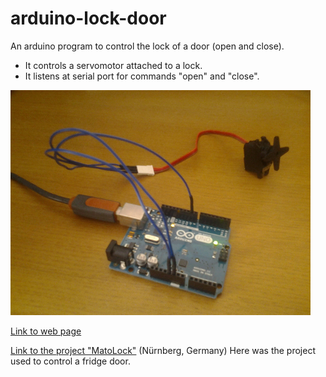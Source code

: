 arduino-lock-door
=================

An arduino program to control the lock of a door (open and close).
- It controls a servomotor attached to a lock.
- It listens at serial port for commands "open" and "close".

![example photo](img/2014-07-13.jpg)

[Link to web page](http://binary-sequence.github.io/arduino-lock-door/)

[Link to the project "MatoLock"](https://k4cg.org/k4cg:projekte:matolock) (Nürnberg, Germany) Here was the project used to control a fridge door.

